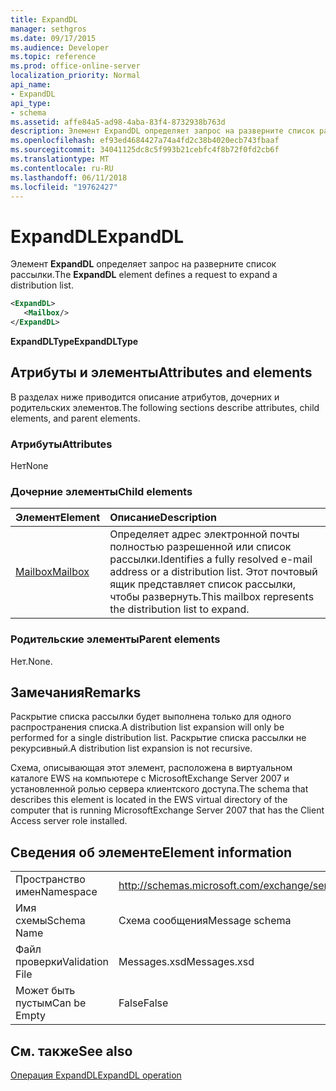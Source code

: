 ```yaml
---
title: ExpandDL
manager: sethgros
ms.date: 09/17/2015
ms.audience: Developer
ms.topic: reference
ms.prod: office-online-server
localization_priority: Normal
api_name:
- ExpandDL
api_type:
- schema
ms.assetid: affe84a5-ad98-4aba-83f4-8732938b763d
description: Элемент ExpandDL определяет запрос на разверните список рассылки.
ms.openlocfilehash: ef93ed4684427a74a4fd2c38b4020ecb743fbaaf
ms.sourcegitcommit: 34041125dc8c5f993b21cebfc4f8b72f0fd2cb6f
ms.translationtype: MT
ms.contentlocale: ru-RU
ms.lasthandoff: 06/11/2018
ms.locfileid: "19762427"
---
```

# <a name="expanddl"></a><span data-ttu-id="2dcf5-103">ExpandDL</span><span class="sxs-lookup"><span data-stu-id="2dcf5-103">ExpandDL</span></span>

<span data-ttu-id="2dcf5-104">Элемент **ExpandDL** определяет запрос на разверните список рассылки.</span><span class="sxs-lookup"><span data-stu-id="2dcf5-104">The **ExpandDL** element defines a request to expand a distribution list.</span></span> 
  
```xml
<ExpandDL>
   <Mailbox/>
</ExpandDL>
```

 <span data-ttu-id="2dcf5-105">**ExpandDLType**</span><span class="sxs-lookup"><span data-stu-id="2dcf5-105">**ExpandDLType**</span></span>
## <a name="attributes-and-elements"></a><span data-ttu-id="2dcf5-106">Атрибуты и элементы</span><span class="sxs-lookup"><span data-stu-id="2dcf5-106">Attributes and elements</span></span>

<span data-ttu-id="2dcf5-107">В разделах ниже приводится описание атрибутов, дочерних и родительских элементов.</span><span class="sxs-lookup"><span data-stu-id="2dcf5-107">The following sections describe attributes, child elements, and parent elements.</span></span>
  
### <a name="attributes"></a><span data-ttu-id="2dcf5-108">Атрибуты</span><span class="sxs-lookup"><span data-stu-id="2dcf5-108">Attributes</span></span>

<span data-ttu-id="2dcf5-109">Нет</span><span class="sxs-lookup"><span data-stu-id="2dcf5-109">None</span></span>
  
### <a name="child-elements"></a><span data-ttu-id="2dcf5-110">Дочерние элементы</span><span class="sxs-lookup"><span data-stu-id="2dcf5-110">Child elements</span></span>

|<span data-ttu-id="2dcf5-111">**Элемент**</span><span class="sxs-lookup"><span data-stu-id="2dcf5-111">**Element**</span></span>|<span data-ttu-id="2dcf5-112">**Описание**</span><span class="sxs-lookup"><span data-stu-id="2dcf5-112">**Description**</span></span>|
|:-----|:-----|
|[<span data-ttu-id="2dcf5-113">Mailbox</span><span class="sxs-lookup"><span data-stu-id="2dcf5-113">Mailbox</span></span>](mailbox.md) <br/> |<span data-ttu-id="2dcf5-114">Определяет адрес электронной почты полностью разрешенной или список рассылки.</span><span class="sxs-lookup"><span data-stu-id="2dcf5-114">Identifies a fully resolved e-mail address or a distribution list.</span></span> <span data-ttu-id="2dcf5-115">Этот почтовый ящик представляет список рассылки, чтобы развернуть.</span><span class="sxs-lookup"><span data-stu-id="2dcf5-115">This mailbox represents the distribution list to expand.</span></span>  <br/> |
   
### <a name="parent-elements"></a><span data-ttu-id="2dcf5-116">Родительские элементы</span><span class="sxs-lookup"><span data-stu-id="2dcf5-116">Parent elements</span></span>

<span data-ttu-id="2dcf5-117">Нет.</span><span class="sxs-lookup"><span data-stu-id="2dcf5-117">None.</span></span>
  
## <a name="remarks"></a><span data-ttu-id="2dcf5-118">Замечания</span><span class="sxs-lookup"><span data-stu-id="2dcf5-118">Remarks</span></span>

<span data-ttu-id="2dcf5-119">Раскрытие списка рассылки будет выполнена только для одного распространения списка.</span><span class="sxs-lookup"><span data-stu-id="2dcf5-119">A distribution list expansion will only be performed for a single distribution list.</span></span> <span data-ttu-id="2dcf5-120">Раскрытие списка рассылки не рекурсивный.</span><span class="sxs-lookup"><span data-stu-id="2dcf5-120">A distribution list expansion is not recursive.</span></span>
  
<span data-ttu-id="2dcf5-121">Схема, описывающая этот элемент, расположена в виртуальном каталоге EWS на компьютере с MicrosoftExchange Server 2007 и установленной ролью сервера клиентского доступа.</span><span class="sxs-lookup"><span data-stu-id="2dcf5-121">The schema that describes this element is located in the EWS virtual directory of the computer that is running MicrosoftExchange Server 2007 that has the Client Access server role installed.</span></span>
  
## <a name="element-information"></a><span data-ttu-id="2dcf5-122">Сведения об элементе</span><span class="sxs-lookup"><span data-stu-id="2dcf5-122">Element information</span></span>

|||
|:-----|:-----|
|<span data-ttu-id="2dcf5-123">Пространство имен</span><span class="sxs-lookup"><span data-stu-id="2dcf5-123">Namespace</span></span>  <br/> |http://schemas.microsoft.com/exchange/services/2006/messages  <br/> |
|<span data-ttu-id="2dcf5-124">Имя схемы</span><span class="sxs-lookup"><span data-stu-id="2dcf5-124">Schema Name</span></span>  <br/> |<span data-ttu-id="2dcf5-125">Схема сообщения</span><span class="sxs-lookup"><span data-stu-id="2dcf5-125">Message schema</span></span>  <br/> |
|<span data-ttu-id="2dcf5-126">Файл проверки</span><span class="sxs-lookup"><span data-stu-id="2dcf5-126">Validation File</span></span>  <br/> |<span data-ttu-id="2dcf5-127">Messages.xsd</span><span class="sxs-lookup"><span data-stu-id="2dcf5-127">Messages.xsd</span></span>  <br/> |
|<span data-ttu-id="2dcf5-128">Может быть пустым</span><span class="sxs-lookup"><span data-stu-id="2dcf5-128">Can be Empty</span></span>  <br/> |<span data-ttu-id="2dcf5-129">False</span><span class="sxs-lookup"><span data-stu-id="2dcf5-129">False</span></span>  <br/> |
   
## <a name="see-also"></a><span data-ttu-id="2dcf5-130">См. также</span><span class="sxs-lookup"><span data-stu-id="2dcf5-130">See also</span></span>



[<span data-ttu-id="2dcf5-131">Операция ExpandDL</span><span class="sxs-lookup"><span data-stu-id="2dcf5-131">ExpandDL operation</span></span>](expanddl-operation.md)

